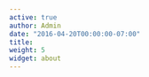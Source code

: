 ```yaml
---
active: true
author: Admin
date: "2016-04-20T00:00:00-07:00"
title: 
weight: 5
widget: about
---
```

